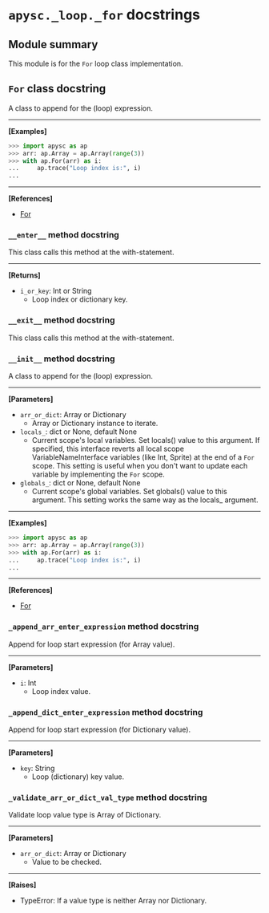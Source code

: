 # `apysc._loop._for` docstrings

## Module summary

This module is for the `For` loop class implementation.

## `For` class docstring

A class to append for the (loop) expression.<hr>

**[Examples]**

```py
>>> import apysc as ap
>>> arr: ap.Array = ap.Array(range(3))
>>> with ap.For(arr) as i:
...     ap.trace("Loop index is:", i)
...
```

<hr>

**[References]**

- [For](https://simon-ritchie.github.io/apysc/en/for.html)

### `__enter__` method docstring

This class calls this method at the with-statement.<hr>

**[Returns]**

- `i_or_key`: Int or String
  - Loop index or dictionary key.

### `__exit__` method docstring

This class calls this method at the with-statement.

### `__init__` method docstring

A class to append for the (loop) expression.<hr>

**[Parameters]**

- `arr_or_dict`: Array or Dictionary
  - Array or Dictionary instance to iterate.
- `locals_`: dict or None, default None
  - Current scope's local variables. Set locals() value to this argument. If specified, this interface reverts all local scope VariableNameInterface variables (like Int, Sprite) at the end of a `For` scope. This setting is useful when you don't want to update each variable by implementing the `For` scope.
- `globals_`: dict or None, default None
  - Current scope's global variables. Set globals() value to this argument. This setting works the same way as the locals_ argument.

<hr>

**[Examples]**

```py
>>> import apysc as ap
>>> arr: ap.Array = ap.Array(range(3))
>>> with ap.For(arr) as i:
...     ap.trace("Loop index is:", i)
...
```

<hr>

**[References]**

- [For](https://simon-ritchie.github.io/apysc/en/for.html)

### `_append_arr_enter_expression` method docstring

Append for loop start expression (for Array value).<hr>

**[Parameters]**

- `i`: Int
  - Loop index value.

### `_append_dict_enter_expression` method docstring

Append for loop start expression (for Dictionary value).<hr>

**[Parameters]**

- `key`: String
  - Loop (dictionary) key value.

### `_validate_arr_or_dict_val_type` method docstring

Validate loop value type is Array of Dictionary.<hr>

**[Parameters]**

- `arr_or_dict`: Array or Dictionary
  - Value to be checked.

<hr>

**[Raises]**

- TypeError: If a value type is neither Array nor Dictionary.